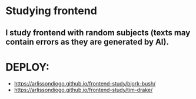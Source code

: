 # Studying frontend

## I study frontend with random subjects (texts may contain errors as they are generated by AI).

# DEPLOY:

- https://arlissondiogo.github.io/frontend-study/bjork-bush/
- https://arlissondiogo.github.io/frontend-study/tim-drake/
